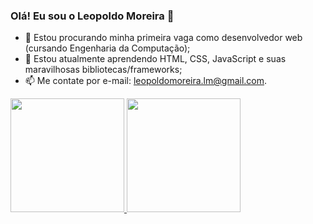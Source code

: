 <link rel="stylesheet" href="https://cdn.jsdelivr.net/gh/devicons/devicon@v2.15.1/devicon.min.css">

### Olá! Eu sou o Leopoldo Moreira 👋

- 🔭 Estou procurando minha primeira vaga como desenvolvedor web (cursando Engenharia da Computação);
- 🌱 Estou atualmente aprendendo HTML, CSS, JavaScript e suas maravilhosas bibliotecas/frameworks;
- 📫 Me contate por e-mail: leopoldomoreira.lm@gmail.com.


<div>
  <a href="https://github.com/leopoldo-moreira"/>
  <img style="height: 13em" src="https://github-readme-stats.vercel.app/api?username=leopoldo-moreira&theme=radical&show_icons=true&include_all_commits=true&hide_border=true" />
  <img style="height: 13em" src="https://github-readme-stats.vercel.app/api/top-langs/?username=leopoldo-moreira&theme=radical&langs_count=8&layout=compact&hide_border=true" />  
</div>
		



